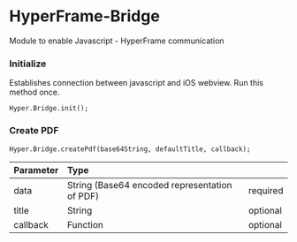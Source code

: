 # HyperFrame-Bridge
Module to enable Javascript - HyperFrame communication

### Initialize
Establishes connection between javascript and iOS webview.  Run this method once.
```
Hyper.Bridge.init();
```

### Create PDF
```
Hyper.Bridge.createPdf(base64String, defaultTitle, callback);
```
| Parameter | Type                                          |          |
|:----------|:----------------------------------------------|:---------|
| data      | String (Base64 encoded representation of PDF) | required |
| title     | String                                        | optional |
| callback  | Function                                      | optional |
